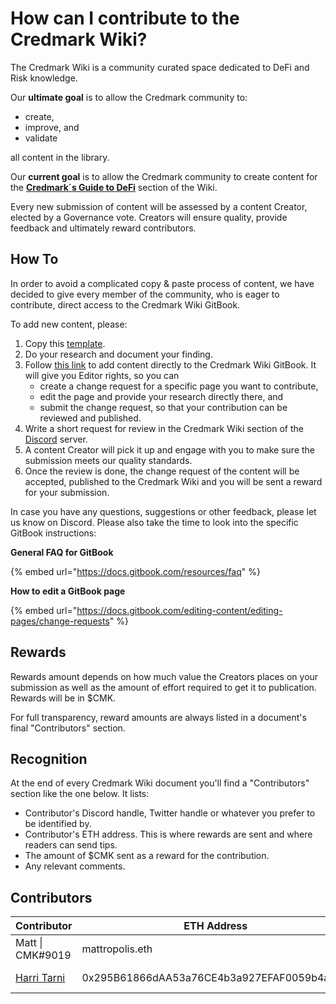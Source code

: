 # How can I contribute to the Credmark Wiki?

The Credmark Wiki is a community curated space dedicated to DeFi and Risk knowledge.

Our **ultimate goal** is to allow the Credmark community to:

* create,
* improve, and&#x20;
* validate

all content in the library.&#x20;

Our **current goal** is to allow the Credmark community to create content for the [**Credmark´s Guide to DeFi**](https://app.gitbook.com/o/-MaWsKysgImxTlCSGQdb/s/VkPeP3yOlpUfIWomzh0j/) section of the Wiki.&#x20;

Every new submission of content will be assessed by a content Creator, elected by a Governance vote. Creators will ensure quality, provide feedback and ultimately reward contributors.

## How To

In order to avoid a complicated copy & paste process of content, we have decided to give every member of the community, who is eager to contribute, direct access to the Credmark Wiki GitBook.&#x20;

To add new content, please:

1. Copy this [template](https://docs.google.com/document/d/1IeolO8ypUd9rfL0RAEpbfqdFXOQBJwNmdZJOHZxUk9I/edit?usp=sharing).
2. Do your research and document your finding.
3. Follow [this link](https://app.gitbook.com/invite/-MaWsKysgImxTlCSGQdb/-MaWsLg2elK2SDaF9fWn) to add content directly to the Credmark Wiki GitBook. It will give you Editor rights, so you can
   * create a change request for a specific page you want to contribute,
   * edit the page and provide your research directly there, and
   * submit the change request, so that your contribution can be reviewed and published.
4. Write a short request for review in the Credmark Wiki section of the [Discord](https://discord.com/invite/BJbYSRDdtr) server.
5. A content Creator will pick it up and engage with you to make sure the submission meets our quality standards.&#x20;
6. Once the review is done, the change request of the content will be accepted, published to the Credmark Wiki and you will be sent a reward for your submission.&#x20;

In case you have any questions, suggestions or other feedback, please let us know on Discord. Please also take the time to look into the specific GitBook instructions:

**General FAQ for GitBook**

{% embed url="https://docs.gitbook.com/resources/faq" %}

**How to edit a GitBook page**

{% embed url="https://docs.gitbook.com/editing-content/editing-pages/change-requests" %}

## Rewards

Rewards amount depends on how much value the Creators places on your submission as well as the amount of effort required to get it to publication. Rewards will be in $CMK.&#x20;

For full transparency, reward amounts are always listed in a document's final "Contributors" section.&#x20;

## Recognition

At the end of every Credmark Wiki document you'll find a "Contributors" section like the one below. It lists:

* Contributor's Discord handle, Twitter handle or whatever you prefer to be identified by.
* Contributor's ETH address. This is where rewards are sent and where readers can send tips.
* The amount of $CMK sent as a reward for the contribution.
* Any relevant comments.

## Contributors

| Contributor                                 | ETH Address                                | Reward            | Contribution     |
| ------------------------------------------- | ------------------------------------------ | ----------------- | ---------------- |
| Matt \| CMK#9019                            | mattropolis.eth                            | 0 $CMK (internal) | Original version |
| [Harri Tarni](https://twitter.com/prmurphy) | 0x295B61866dAA53a76CE4b3a927EFAF0059b4a90A | 0 $CMK (internal) | Process update   |

